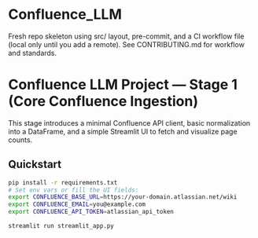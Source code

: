 # Confluence_LLM

Fresh repo skeleton using src/ layout, pre-commit, and a CI workflow file (local only until you add a remote).
See CONTRIBUTING.md for workflow and standards.

# Confluence LLM Project — Stage 1 (Core Confluence Ingestion)

This stage introduces a minimal Confluence API client, basic normalization into a DataFrame,
and a simple Streamlit UI to fetch and visualize page counts.

## Quickstart

```bash
pip install -r requirements.txt
# Set env vars or fill the UI fields:
export CONFLUENCE_BASE_URL=https://your-domain.atlassian.net/wiki
export CONFLUENCE_EMAIL=you@example.com
export CONFLUENCE_API_TOKEN=atlassian_api_token

streamlit run streamlit_app.py
```
